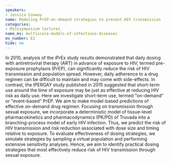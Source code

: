 ```yaml
---
speakers:
- Jessica Conway
name: Modeling PrEP-on-demand strategies to prevent HIV transmission
categories:
- Minisymposium lectures
name_ms: multiscale-models-of-infectious-diseases
ms_number: E2
hide: no
---
```

In 2010, analysis of the iPrEx study results demonstrated that daily dosing with antiretroviral therapy (ART) in advance of exposure to HIV, termed pre-exposure prophylaxis (PrEP), can significantly reduce the risk of HIV transmission and population spread. However, daily adherence to a drug regimen can be difficult to maintain and may come with side-effects. In contrast, the IPERGAY study published in 2015 suggested that short-term use around the time of exposure may be just as effective at reducing HIV risk as daily use. Here we investigate short-term use, termed "on-demand" or "event-based" PrEP. We aim to make model-based predictions of effective on-demand drug regimen. Focusing on transmission through sexual exposure, we incorporate a deterministic model of tissue-level pharmacokinetics and pharmacodynamics (PK/PD) of Truvada into a branching-process model of early HIV infection. Thus, we predict the risk of HIV transmission and risk reduction associated with dose size and timing relative to exposure. To evaluate effectiveness of dosing strategies, we simulate strategies by sampling a virtual population and performing extensive sensitivity analyses. Hence, we aim to identify practical dosing strategies that most effectively reduce risk of HIV transmission through sexual exposure.


